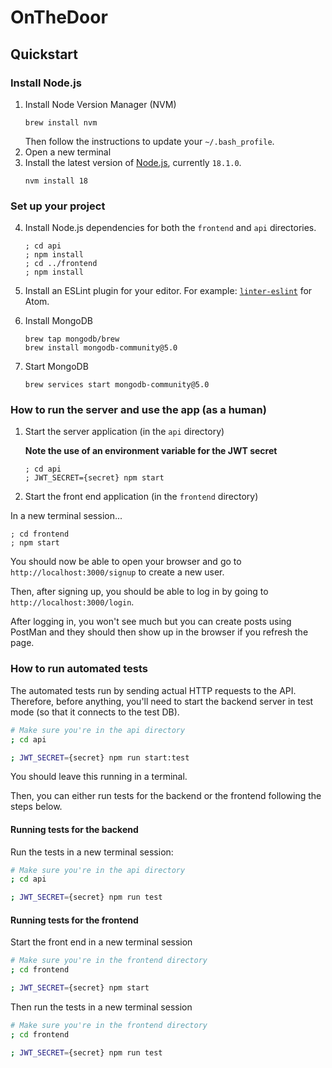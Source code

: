 
# OnTheDoor

## Quickstart

### Install Node.js

1. Install Node Version Manager (NVM)
   ```
   brew install nvm
   ```
   Then follow the instructions to update your `~/.bash_profile`.
2. Open a new terminal
3. Install the latest version of [Node.js](https://nodejs.org/en/), currently `18.1.0`.
   ```
   nvm install 18
   ```

### Set up your project

4. Install Node.js dependencies for both the `frontend` and `api` directories.

   ```
   ; cd api
   ; npm install
   ; cd ../frontend
   ; npm install
   ```

5. Install an ESLint plugin for your editor. For example: [`linter-eslint`](https://github.com/AtomLinter/linter-eslint) for Atom.

6. Install MongoDB
   ```
   brew tap mongodb/brew
   brew install mongodb-community@5.0
   ```
7. Start MongoDB
   ```
   brew services start mongodb-community@5.0
   ```

### How to run the server and use the app (as a human)

1. Start the server application (in the `api` directory)

   **Note the use of an environment variable for the JWT secret**

   ```
   ; cd api
   ; JWT_SECRET={secret} npm start
   ```

2. Start the front end application (in the `frontend` directory)

In a new terminal session...

```
; cd frontend
; npm start
```

You should now be able to open your browser and go to `http://localhost:3000/signup` to create a new user.

Then, after signing up, you should be able to log in by going to `http://localhost:3000/login`.

After logging in, you won't see much but you can create posts using PostMan and they should then show up in the browser if you refresh the page.

### How to run automated tests

The automated tests run by sending actual HTTP requests to the API. Therefore, before anything, you'll need to start the backend server in test mode (so that it connects to the test DB).

```bash
# Make sure you're in the api directory
; cd api

; JWT_SECRET={secret} npm run start:test
```

You should leave this running in a terminal.

Then, you can either run tests for the backend or the frontend following the steps below.

#### Running tests for the backend

Run the tests in a new terminal session:

```bash
# Make sure you're in the api directory
; cd api

; JWT_SECRET={secret} npm run test
```

#### Running tests for the frontend

Start the front end in a new terminal session

```bash
# Make sure you're in the frontend directory
; cd frontend

; JWT_SECRET={secret} npm start
```

Then run the tests in a new terminal session

```bash
# Make sure you're in the frontend directory
; cd frontend

; JWT_SECRET={secret} npm run test
```
